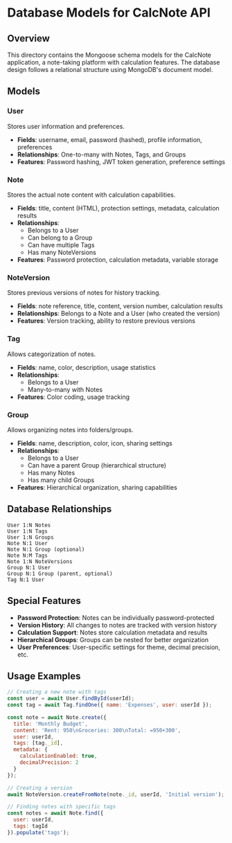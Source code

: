 # Database Models for CalcNote API

## Overview

This directory contains the Mongoose schema models for the CalcNote application, a note-taking platform with calculation features. The database design follows a relational structure using MongoDB's document model.

## Models

### User

Stores user information and preferences.

- **Fields**: username, email, password (hashed), profile information, preferences
- **Relationships**: One-to-many with Notes, Tags, and Groups
- **Features**: Password hashing, JWT token generation, preference settings

### Note

Stores the actual note content with calculation capabilities.

- **Fields**: title, content (HTML), protection settings, metadata, calculation results
- **Relationships**: 
  - Belongs to a User
  - Can belong to a Group
  - Can have multiple Tags
  - Has many NoteVersions
- **Features**: Password protection, calculation metadata, variable storage

### NoteVersion

Stores previous versions of notes for history tracking.

- **Fields**: note reference, title, content, version number, calculation results
- **Relationships**: Belongs to a Note and a User (who created the version)
- **Features**: Version tracking, ability to restore previous versions

### Tag

Allows categorization of notes.

- **Fields**: name, color, description, usage statistics
- **Relationships**: 
  - Belongs to a User
  - Many-to-many with Notes
- **Features**: Color coding, usage tracking

### Group

Allows organizing notes into folders/groups.

- **Fields**: name, description, color, icon, sharing settings
- **Relationships**: 
  - Belongs to a User
  - Can have a parent Group (hierarchical structure)
  - Has many Notes
  - Has many child Groups
- **Features**: Hierarchical organization, sharing capabilities

## Database Relationships

```
User 1:N Notes
User 1:N Tags
User 1:N Groups
Note N:1 User
Note N:1 Group (optional)
Note N:M Tags
Note 1:N NoteVersions
Group N:1 User
Group N:1 Group (parent, optional)
Tag N:1 User
```

## Special Features

- **Password Protection**: Notes can be individually password-protected
- **Version History**: All changes to notes are tracked with version history
- **Calculation Support**: Notes store calculation metadata and results
- **Hierarchical Groups**: Groups can be nested for better organization
- **User Preferences**: User-specific settings for theme, decimal precision, etc.

## Usage Examples

```javascript
// Creating a new note with tags
const user = await User.findById(userId);
const tag = await Tag.findOne({ name: 'Expenses', user: userId });

const note = await Note.create({
  title: 'Monthly Budget',
  content: 'Rent: 950\nGroceries: 300\nTotal: =950+300',
  user: userId,
  tags: [tag._id],
  metadata: {
    calculationEnabled: true,
    decimalPrecision: 2
  }
});

// Creating a version
await NoteVersion.createFromNote(note._id, userId, 'Initial version');

// Finding notes with specific tags
const notes = await Note.find({
  user: userId,
  tags: tagId
}).populate('tags');
```